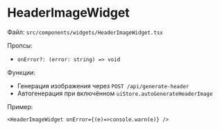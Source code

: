 # HeaderImageWidget

Файл: `src/components/widgets/HeaderImageWidget.tsx`

Пропсы:
- `onError?: (error: string) => void`

Функции:
- Генерация изображения через `POST /api/generate-header`
- Автогенерация при включённом `uiStore.autoGenerateHeaderImage`

Пример:
```tsx
<HeaderImageWidget onError={(e)=>console.warn(e)} />
```